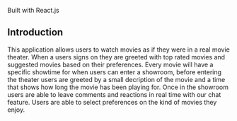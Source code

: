 Built with React.js

## Introduction

This application allows users to watch movies as if they were in a real movie theater. When a users signs on they are greeted with top rated movies and suggested movies based on their preferences. Every movie will have a specific showtime for when users can enter a showroom, before entering the theater users are greeted by a small decription of the movie and a time that shows how long the movie has been playing for. Once in the showroom users are able to leave comments and reactions in real time with our chat feature. Users are able to select preferences on the kind of movies they enjoy.